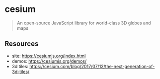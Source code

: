 # cesium

> An open-source JavaScript library for world-class 3D globes and maps


## Resources

* site: <https://cesiumjs.org/index.html>
* demos: <https://cesiumjs.org/demos/>
* 3d tiles: <https://cesium.com/blog/2017/07/12/the-next-generation-of-3d-tiles/>
